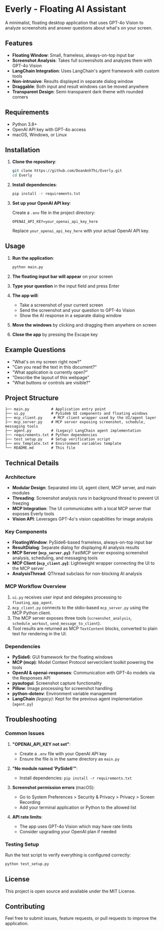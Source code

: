 # Everly - Floating AI Assistant

A minimalist, floating desktop application that uses GPT-4o Vision to analyze screenshots and answer questions about what's on your screen.

## Features

- **Floating Window**: Small, frameless, always-on-top input bar
- **Screenshot Analysis**: Takes full screenshots and analyzes them with GPT-4o Vision
- **LangChain Integration**: Uses LangChain's agent framework with custom tools
- **Non-intrusive**: Results displayed in separate dialog window
- **Draggable**: Both input and result windows can be moved anywhere
- **Transparent Design**: Semi-transparent dark theme with rounded corners

## Requirements

- Python 3.8+
- OpenAI API key with GPT-4o access
- macOS, Windows, or Linux

## Installation

1. **Clone the repository**:
   ```bash
   git clone https://github.com/DoanAnhThi/Everly.git
   cd Everly
   ```

2. **Install dependencies**:
   ```bash
   pip install -r requirements.txt
   ```

3. **Set up your OpenAI API key**:
   
   Create a `.env` file in the project directory:
   ```
   OPENAI_API_KEY=your_openai_api_key_here
   ```
   
   Replace `your_openai_api_key_here` with your actual OpenAI API key.

## Usage

1. **Run the application**:
   ```bash
   python main.py
   ```

2. **The floating input bar will appear** on your screen

3. **Type your question** in the input field and press Enter

4. **The app will**:
   - Take a screenshot of your current screen
   - Send the screenshot and your question to GPT-4o Vision
   - Show the AI response in a separate dialog window

5. **Move the windows** by clicking and dragging them anywhere on screen

6. **Close the app** by pressing the Escape key

## Example Questions

- "What's on my screen right now?"
- "Can you read the text in this document?"
- "What application is currently open?"
- "Describe the layout of this webpage"
- "What buttons or controls are visible?"

## Project Structure

```
├── main.py          # Application entry point
├── ui.py            # PySide6 UI components and floating windows
├── mcp_client.py     # MCP client wrapper used by the UI/agent layer
├── mcp_server.py    # MCP server exposing screenshot, schedule, messaging tools
├── agent.py         # (Legacy) LangChain agent implementation
├── requirements.txt # Python dependencies
├── test_setup.py    # Setup verification script
├── env_template.txt # Environment variables template
└── README.md        # This file
```

## Technical Details

### Architecture

- **Modular Design**: Separated into UI, agent client, MCP server, and main modules
- **Threading**: Screenshot analysis runs in background thread to prevent UI freezing
- **MCP Integration**: The UI communicates with a local MCP server that exposes Everly tools
- **Vision API**: Leverages GPT-4o's vision capabilities for image analysis

### Key Components

- **FloatingWindow**: PySide6-based frameless, always-on-top input bar
- **ResultDialog**: Separate dialog for displaying AI analysis results
- **MCP Server (`mcp_server.py`)**: FastMCP server exposing screenshot analysis, scheduling, and messaging tools
- **MCP Client (`mcp_client.py`)**: Lightweight wrapper connecting the UI to the MCP server
- **AnalysisThread**: QThread subclass for non-blocking AI analysis

### MCP Workflow Overview

1. `ui.py` receives user input and delegates processing to `floating_app_agent`.
2. `mcp_client.py` connects to the stdio-based `mcp_server.py` using the MCP Python client.
3. The MCP server exposes three tools (`screenshot_analysis`, `schedule_workout`, `send_message_to_client`).
4. Tool results are returned as MCP `TextContent` blocks, converted to plain text for rendering in the UI.

### Dependencies

- **PySide6**: GUI framework for the floating windows
- **MCP (mcp)**: Model Context Protocol server/client toolkit powering the tools
- **OpenAI & openai-responses**: Communication with GPT-4o models via the Responses API
- **pyautogui**: Screenshot capture functionality
- **Pillow**: Image processing for screenshot handling
- **python-dotenv**: Environment variable management
- **LangChain** *(legacy)*: Kept for the previous agent implementation (`agent.py`)

## Troubleshooting

### Common Issues

1. **"OPENAI_API_KEY not set"**:
   - Create a `.env` file with your OpenAI API key
   - Ensure the file is in the same directory as `main.py`

2. **"No module named 'PySide6'"**:
   - Install dependencies: `pip install -r requirements.txt`

3. **Screenshot permission errors** (macOS):
   - Go to System Preferences > Security & Privacy > Privacy > Screen Recording
   - Add your terminal application or Python to the allowed list

4. **API rate limits**:
   - The app uses GPT-4o Vision which may have rate limits
   - Consider upgrading your OpenAI plan if needed

### Testing Setup

Run the test script to verify everything is configured correctly:
```bash
python test_setup.py
```

## License

This project is open source and available under the MIT License.

## Contributing

Feel free to submit issues, feature requests, or pull requests to improve the application. 